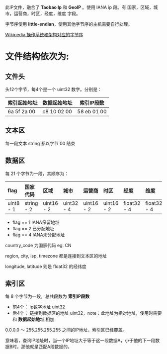 此IP文件，融合了 **Taobao Ip** 和 **GeoIP** 。使用 IANA ip 段。有 国家，区域，城市，运营商，时区，经度，维度 字段。

字节序使用 **little-endian**，使用其他字节序的主机需要自行处理。

[Wikipedia 操作系统和架构对应的字节序](https://en.wikipedia.org/wiki/Endianness#Endianness_and_operating_systems_on_architectures)

# 文件结构依次为:

## 文件头

头12个字节，每4个是一个 uint32 数字。分别是：

|索引起始地址|数据起始地址 |索引IP段数  |
|------------|-------------|------------|
|6a 5f 2a 00 |c8 10 02 00  |58 eb 01 00 |

## 文本区
每一段文本 string 都以字节 00 结束

## 数据区
每 21 个字节为一段，其顺序为：

| flag      | 国家代码   | 区域       | 城市       | 运营商     | 时区       | 经度        | 维度        |
| :-------- | :--------- | :--------- | :--------- | :--------- | :--------- | :---------- | :---------- |
| uint8 - 1 | string - 2 | uint16 - 2 | uint32 - 4 | uint16 - 2 | uint16 - 2 | float32 - 4 | float32 - 4 |

* flag == 1 IANA保留地址
* flag == 2 已分配地址
* flag == 4 IANA未分配地址

country_code 为国家代码 eg: CN

region, city, isp, timezone 都是连接到文本区的地址

longitude, latitude 则是 float32 的经纬度

## 索引区
每 8 个字节为一段，总共段数为 **索引IP段数**

* 前4个： ip数字地址 uint32
* 后4个： 链接到数据区的地址 uint32，note：此地址为相对地址，使用时需要和 **数据起始地址** 相加

0.0.0.0 ～ 255.255.255.255 之间的IP地址，索引区已经覆盖。

意味着，查询IP地址时，当一个IP地址大于等于这一段数据A，小于他的下一段数据B时，那他就是匹配A段数据的。











